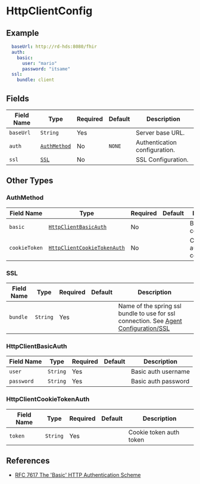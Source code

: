 # HttpClientConfig

## Example

```yaml
  baseUrl: http://rd-hds:8080/fhir
  auth:
    basic:
      user: "mario"
      password: "itsame"
  ssl:
    bundle: client
```

## Fields

| Field Name | Type                        | Required | Default | Description                   |
|------------|-----------------------------|----------|---------|-------------------------------|
| `baseUrl`  | `String`                    | Yes      |         | Server base URL.              |
| `auth`     | [`AuthMethod`](#AuthMethod) | No       | `NONE`  | Authentication configuration. |
| `ssl`      | [`SSL`](#SSL)               | No       |         | SSL Configuration.            |

## Other Types

### AuthMethod

| Field Name    | Type                                                      | Required | Default | Description                      |
|---------------|-----------------------------------------------------------|----------|---------|----------------------------------|
| `basic`       | [`HttpClientBasicAuth`](#HttpClientBasicAuth)             | No       |         | Basic auth configuration.        |
| `cookieToken` | [`HttpClientCookieTokenAuth`](#HttpClientCookieTokenAuth) | No       |         | Cookie token auth configuration. |

### SSL

| Field Name | Type     | Required | Default | Description                                                                                                             |
|------------|----------|----------|---------|-------------------------------------------------------------------------------------------------------------------------|
| `bundle`   | `String` | Yes      |         | Name of the spring ssl bundle to use for ssl connection. See [Agent Configuration/SSL](../configuration/ssl-bundles.md) |

### HttpClientBasicAuth

| Field Name | Type     | Required | Default | Description         |
|------------|----------|----------|---------|---------------------|
| `user`     | `String` | Yes      |         | Basic auth username |
| `password` | `String` | Yes      |         | Basic auth password |

### HttpClientCookieTokenAuth

| Field Name | Type     | Required | Default | Description             |
|------------|----------|----------|---------|-------------------------|
| `token`    | `String` | Yes      |         | Cookie token auth token |

## References

* [RFC 7617 The 'Basic' HTTP Authentication Scheme](https://datatracker.ietf.org/doc/html/rfc7617)
